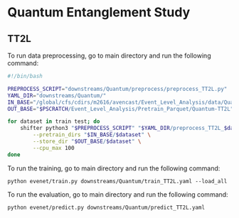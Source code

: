# Quantum Entanglement Study

## TT2L

To run data preprocessing, go to main directory and run the following command:

```bash
#!/bin/bash

PREPROCESS_SCRIPT="downstreams/Quantum/preprocess/preprocess_TT2L.py"
YAML_DIR="downstreams/Quantum/"
IN_BASE="/global/cfs/cdirs/m2616/avencast/Event_Level_Analysis/data/Quantum/TT2L"
OUT_BASE="$PSCRATCH/Event_Level_Analysis/Pretrain_Parquet/Quantum-TT2L"

for dataset in train test; do
    shifter python3 "$PREPROCESS_SCRIPT" "$YAML_DIR/preprocess_TT2L_$dataset.yaml" \
        --pretrain_dirs "$IN_BASE/$dataset" \
        --store_dir "$OUT_BASE/$dataset" \
        --cpu_max 100
done
```


To run the training, go to main directory and run the following command:
```
python evenet/train.py downstreams/Quantum/train_TT2L.yaml --load_all
```

To run the evaluation, go to main directory and run the following command:
```
python evenet/predict.py downstreams/Quantum/predict_TT2L.yaml
```
